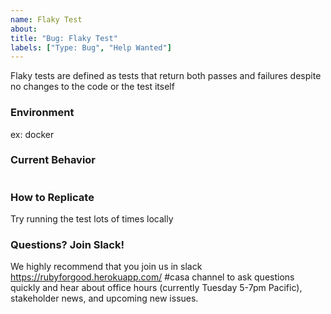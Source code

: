 ```yaml
---
name: Flaky Test
about: 
title: "Bug: Flaky Test"
labels: ["Type: Bug", "Help Wanted"]
---
```

Flaky tests are defined as tests that return both passes and failures despite no changes to the code or the test itself

### Environment
ex: docker

### Current Behavior

```
```

### How to Replicate
Try running the test lots of times locally

### Questions? Join Slack!

We highly recommend that you join us in slack https://rubyforgood.herokuapp.com/ #casa channel to ask questions quickly and hear about office hours (currently Tuesday 5-7pm Pacific), stakeholder news, and upcoming new issues.
